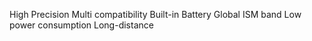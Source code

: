 High Precision
Multi compatibility
Built-in Battery
Global ISM band
Low power consumption
Long-distance
